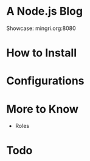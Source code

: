 # A Node.js Blog
Showcase: mingri.org:8080
# How to Install
# Configurations
# More to Know
* Roles
# Todo
